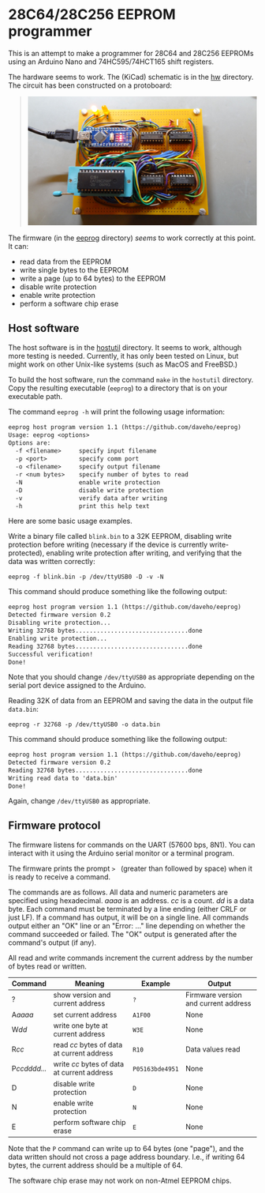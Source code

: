 # 28C64/28C256 EEPROM programmer

This is an attempt to make a programmer for 28C64 and 28C256 EEPROMs using an Arduino Nano and 74HC595/74HCT165 shift registers.

The hardware seems to work.  The (KiCad) schematic is in the [hw](hw) directory.  The circuit has been constructed on a protoboard:

> ![picture of eeprog hardware](img/eeprog-pic.jpg)

The firmware (in the [eeprog](eeprog) directory) *seems* to work correctly at this point.  It can:

* read data from the EEPROM
* write single bytes to the EEPROM
* write a page (up to 64 bytes) to the EEPROM
* disable write protection
* enable write protection
* perform a software chip erase

## Host software

The host software is in the [hostutil](hostutil) directory.  It seems to work, although more testing is needed.  Currently, it has only been tested on Linux, but might work on other Unix-like systems (such as MacOS and FreeBSD.)

To build the host software, run the command `make` in the `hostutil` directory.  Copy the resulting executable (`eeprog`) to a directory that is on your executable path.

The command `eeprog -h` will print the following usage information:

```
eeprog host program version 1.1 (https://github.com/daveho/eeprog)
Usage: eeprog <options>
Options are:
  -f <filename>     specify input filename
  -p <port>         specify comm port
  -o <filename>     specify output filename
  -r <num bytes>    specify number of bytes to read
  -N                enable write protection
  -D                disable write protection
  -v                verify data after writing
  -h                print this help text
```

Here are some basic usage examples.

Write a binary file called `blink.bin` to a 32K EEPROM, disabling write protection before writing (necessary if the device is currently write-protected), enabling write protection after writing, and verifying that the data was written correctly:

```
eeprog -f blink.bin -p /dev/ttyUSB0 -D -v -N
```

This command should produce something like the following output:

```
eeprog host program version 1.1 (https://github.com/daveho/eeprog)
Detected firmware version 0.2
Disabling write protection...
Writing 32768 bytes................................done
Enabling write protection...
Reading 32768 bytes................................done
Successful verification!
Done!
```

Note that you should change `/dev/ttyUSB0` as appropriate depending on the serial port device assigned to the Arduino.

Reading 32K of data from an EEPROM and saving the data in the output file `data.bin`:

```
eeprog -r 32768 -p /dev/ttyUSB0 -o data.bin
```

This command should produce something like the following output:

```
eeprog host program version 1.1 (https://github.com/daveho/eeprog)
Detected firmware version 0.2
Reading 32768 bytes................................done
Writing read data to 'data.bin'
Done!
```

Again, change `/dev/ttyUSB0` as appropriate.

## Firmware protocol

The firmware listens for commands on the UART (57600 bps, 8N1).  You can interact with it using the Arduino serial monitor or a terminal program.

The firmware prints the prompt `> ` (greater than followed by space) when it is ready to receive a command.

The commands are as follows.  All data and numeric parameters are specified using hexadecimal.  *aaaa* is an address.  *cc* is a count.  *dd* is a data byte.  Each command must be terminated by a line ending (either CRLF or just LF).  If a command has output, it will be on a single line.  All commands output either an "OK" line or an "Error: ..." line depending on whether the command succeeded or failed.  The "OK" output is generated after the command's output (if any).

All read and write commands increment the current address by the number of bytes read or written.

Command | Meaning | Example | Output
------- | ------- | ------- | ------
?       | show version and current address | `?` | Firmware version and current address
A*aaaa* | set current address | `A1F00` | None
W*dd*   | write one byte at current address | `W3E` | None
R*cc*   | read *cc* bytes of data at current address | `R10` | Data values read
P*ccdddd...* | write *cc* bytes of data at current address | `P05163bde4951` | None
D | disable write protection | `D` | None
N | enable write protection | `N` | None
E | perform software chip erase | `E` | None

Note that the `P` command can write up to 64 bytes (one "page"), and the data written should not cross a page address boundary.  I.e., if writing 64 bytes, the current address should be a multiple of 64.

The software chip erase may not work on non-Atmel EEPROM chips.
